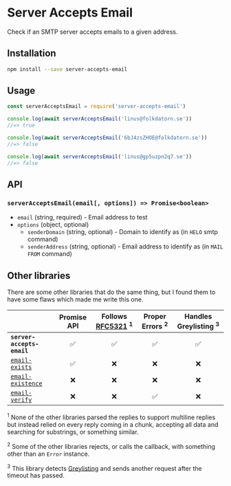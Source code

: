 # Server Accepts Email

Check if an SMTP server accepts emails to a given address.

## Installation

```sh
npm install --save server-accepts-email
```

## Usage

```js
const serverAcceptsEmail = require('server-accepts-email')

console.log(await serverAcceptsEmail('linus@folkdatorn.se'))
//=> true

console.log(await serverAcceptsEmail('6bJ4zsZHOE@folkdatorn.se'))
//=> false

console.log(await serverAcceptsEmail('linus@gp5uzpn2q7.se'))
//=> false
```

## API

### `serverAcceptsEmail(email[, options]) => Promise<boolean>`

- `email` (string, required) - Email address to test
- `options` (object, optional)
  - `senderDomain` (string, optional) - Domain to identify as (in `HELO` smtp command)
  - `senderAddress` (string, optional) - Email address to identify as (in `MAIL FROM` command)

## Other libraries

There are some other libraries that do the same thing, but I found them to have some flaws which made me write this one.

&nbsp; | Promise API | Follows [RFC5321](https://tools.ietf.org/html/rfc5321) <sup>1</sup> | Proper Errors <sup>2</sup> | Handles Greylisting <sup>3</sup>
----- | :---: | :---: | :---: | :---:
**`server-accepts-email`** | ✅ | ✅ | ✅ | ✅
[`email-exists`](https://github.com/MarkTiedemann/email-exists) | ✅ | ❌ | ❌ | ❌
[`email-existence`](https://github.com/scippio/email-existence) | ❌ | ❌ | ❌ | ❌
[`email-verify`](https://github.com/bighappyworld/email-verify) | ❌ | ❌ | ✅ | ❌

<sup>1</sup> None of the other libraries parsed the replies to support multiline replies but instead relied on every reply coming in a chunk, accepting all data and searching for substrings, or something similar.

<sup>2</sup> Some of the other libraries rejects, or calls the callback, with something other than an `Error` instance.

<sup>3</sup> This library detects [Greylisting](https://en.wikipedia.org/wiki/Greylisting) and sends another request after the timeout has passed.
